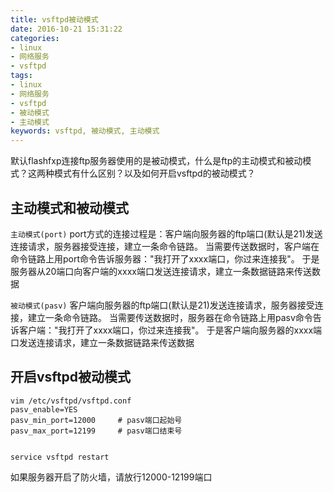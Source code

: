 ```yaml
---
title: vsftpd被动模式
date: 2016-10-21 15:31:22
categories:
- linux
- 网络服务
- vsftpd
tags:
- linux
- 网络服务
- vsftpd
- 被动模式
- 主动模式
keywords: vsftpd, 被动模式, 主动模式
---
```

> 
默认flashfxp连接ftp服务器使用的是被动模式，什么是ftp的主动模式和被动模式？这两种模式有什么区别？以及如何开启vsftpd的被动模式？

<!-- more -->

## 主动模式和被动模式
> 
`主动模式(port)`
port方式的连接过程是：客户端向服务器的ftp端口(默认是21)发送连接请求，服务器接受连接，建立一条命令链路。
当需要传送数据时，客户端在命令链路上用port命令告诉服务器："我打开了xxxx端口，你过来连接我"。
于是服务器从20端口向客户端的xxxx端口发送连接请求，建立一条数据链路来传送数据

> 
`被动模式(pasv)`
客户端向服务器的ftp端口(默认是21)发送连接请求，服务器接受连接，建立一条命令链路。
当需要传送数据时，服务器在命令链路上用pasv命令告诉客户端："我打开了xxxx端口，你过来连接我"。
于是客户端向服务器的xxxx端口发送连接请求，建立一条数据链路来传送数据


## 开启vsftpd被动模式
<pre><code class="language-bash line-numbers">vim /etc/vsftpd/vsftpd.conf
pasv_enable=YES
pasv_min_port=12000     # pasv端口起始号
pasv_max_port=12199     # pasv端口结束号


service vsftpd restart
</code></pre>

如果服务器开启了防火墙，请放行12000-12199端口
